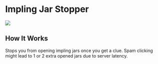 # Impling Jar Stopper

![](https://media1.giphy.com/media/YM6Zfdxg6KMqncuWWg/giphy.gif?cid=790b76116b368eb4bd0f0459c09ac3534ab059fee8dd6a70&rid=giphy.gif&ct=g)

## How It Works
Stops you from opening impling jars once you get a clue. Spam clicking might lead to 1 or 2 extra opened jars due to server latency. 


